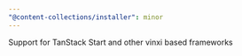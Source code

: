 ```yaml
---
"@content-collections/installer": minor
---
```


Support for TanStack Start and other vinxi based frameworks
